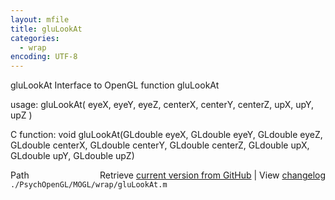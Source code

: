 ```yaml
---
layout: mfile
title: gluLookAt
categories:
  - wrap
encoding: UTF-8
---
```


gluLookAt  Interface to OpenGL function gluLookAt

usage:  gluLookAt\( eyeX, eyeY, eyeZ, centerX, centerY, centerZ, upX, upY, upZ \)

C function:  void gluLookAt\(GLdouble eyeX, GLdouble eyeY, GLdouble eyeZ, GLdouble centerX, GLdouble centerY, GLdouble centerZ, GLdouble upX, GLdouble upY, GLdouble upZ\)


<div class="code_header" style="text-align:right;">
  <span style="float:left;">Path&nbsp;&nbsp;</span> <span class="counter">Retrieve <a href=
  "https://raw.github.com/Psychtoolbox-3/Psychtoolbox-3/beta/./PsychOpenGL/MOGL/wrap/gluLookAt.m">current version from GitHub</a> | View <a href=
  "https://github.com/Psychtoolbox-3/Psychtoolbox-3/commits/beta/./PsychOpenGL/MOGL/wrap/gluLookAt.m">changelog</a></span>
</div>
<div class="code">
  <code>./PsychOpenGL/MOGL/wrap/gluLookAt.m</code>
</div>
